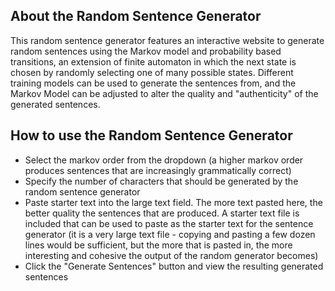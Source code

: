 ## About the Random Sentence Generator

This random sentence generator features an interactive website to generate random sentences using the Markov model and probability based transitions, an extension of finite automaton in which the next state is chosen by randomly selecting one of many possible states. Different training models can be used to generate the sentences from, and the Markov Model can be adjusted to alter the quality and "authenticity" of the generated sentences.


## How to use the Random Sentence Generator

- Select the markov order from the dropdown (a higher markov order produces sentences that are increasingly grammatically correct)
- Specify the number of characters that should be generated by the random sentence generator
- Paste starter text into the large text field. The more text pasted here, the better quality the sentences that are produced.
  A starter text file is included that can be used to paste as the starter text for the sentence generator (it is a very large text file - copying and pasting a few dozen lines would be sufficient, but the more that is pasted in, the more interesting and cohesive the output of the random generator becomes)
- Click the "Generate Sentences" button and view the resulting generated sentences
